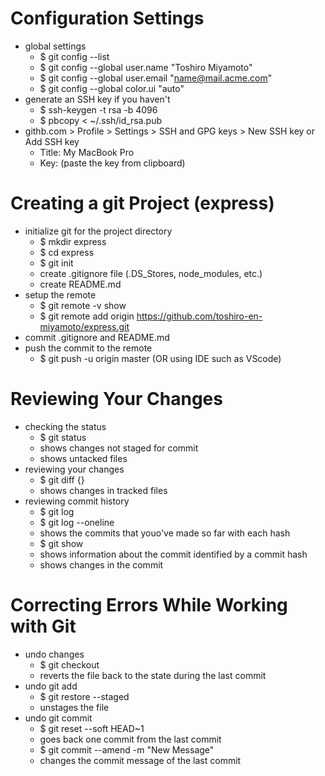 # Configuration Settings
* global settings
  * $ git config --list
  * $ git config --global user.name "Toshiro Miyamoto"
  * $ git config --global user.email "name@mail.acme.com"
  * $ git config --global color.ui "auto"
* generate an SSH key if you haven't
  * $ ssh-keygen -t rsa -b 4096
  * $ pbcopy < ~/.ssh/id_rsa.pub
* githb.com > Profile > Settings > SSH and GPG keys > New SSH key or Add SSH key
  * Title: My MacBook Pro
  * Key: (paste the key from clipboard)
# Creating a git Project (express)
* initialize git for the project directory
  * $ mkdir express
  * $ cd express
  * $ git init
  * create .gitignore file (.DS_Stores, node_modules, etc.)
  * create README.md
* setup the remote
  * $ git remote -v show
  * $ git remote add origin https://github.com/toshiro-en-miyamoto/express.git
* commit .gitignore and README.md
* push the commit to the remote
  * $ git push -u origin master (OR using IDE such as VScode)
# Reviewing Your Changes
* checking the status
  * $ git status
  * shows changes not staged for commit
  * shows untacked files
* reviewing your changes
  * $ git diff {<file>}
  * shows changes in tracked files
* reviewing commit history
  * $ git log
  * $ git log --oneline
  * shows the commits that youo've made so far with each hash
  * $ git show <hash>
  * shows information about the commit identified by a commit hash
  * shows changes in the commit
# Correcting Errors While Working with Git
* undo changes
  * $ git checkout <file>
  * reverts the file back to the state during the last commit
* undo git add
  * $ git restore --staged <file>
  * unstages the file
* undo git commit
  * $ git reset --soft HEAD~1
  * goes back one commit from the last commit
  * $ git commit --amend -m "New Message"
  * changes the commit message of the last commit
